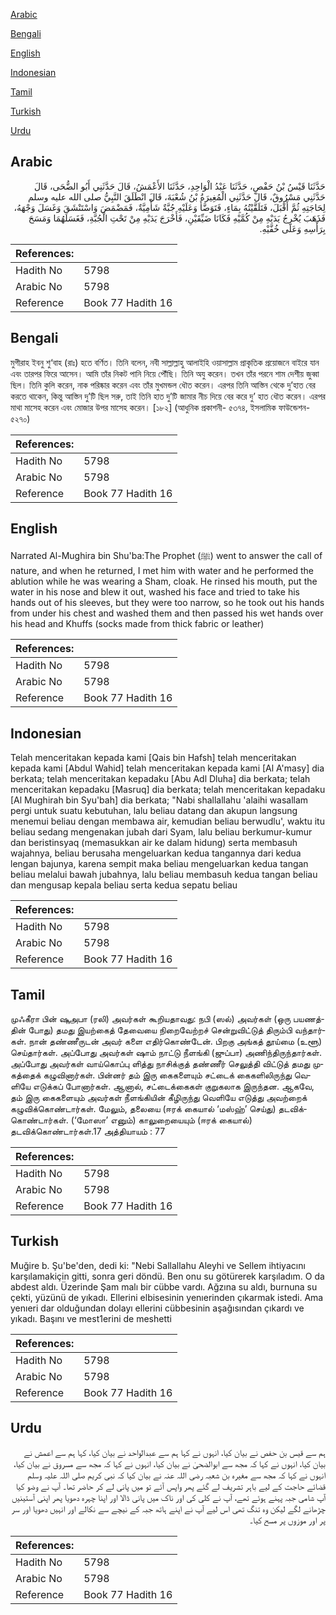 [Arabic](#arabic)

[Bengali](#bengali)

[English](#english)

[Indonesian](#indonesian)

[Tamil](#tamil)

[Turkish](#turkish)

[Urdu](#urdu)

## Arabic


<div dir="rtl" lang="ar" style={{fontSize:'larger',backgroundColor:'#f8f9fa',padding:20}}>
حَدَّثَنَا قَيْسُ بْنُ حَفْصٍ، حَدَّثَنَا عَبْدُ الْوَاحِدِ، حَدَّثَنَا الأَعْمَشُ، قَالَ حَدَّثَنِي أَبُو الضُّحَى، قَالَ حَدَّثَنِي مَسْرُوقٌ، قَالَ حَدَّثَنِي الْمُغِيرَةُ بْنُ شُعْبَةَ، قَالَ انْطَلَقَ النَّبِيُّ صلى الله عليه وسلم لِحَاجَتِهِ ثُمَّ أَقْبَلَ، فَتَلَقَّيْتُهُ بِمَاءٍ، فَتَوَضَّأَ وَعَلَيْهِ جُبَّةٌ شَأْمِيَّةٌ، فَمَضْمَضَ وَاسْتَنْشَقَ وَغَسَلَ وَجْهَهُ، فَذَهَبَ يُخْرِجُ يَدَيْهِ مِنْ كُمَّيْهِ فَكَانَا ضَيِّقَيْنِ، فَأَخْرَجَ يَدَيْهِ مِنْ تَحْتِ الْجُبَّةِ، فَغَسَلَهُمَا وَمَسَحَ بِرَأْسِهِ وَعَلَى خُفَّيْهِ‏.‏
</div>
<div style={{backgroundColor:'#f8f9fa',padding:20, marginBottom: 10}}><table> <thead> <tr> <th>References:</th> <th></th> </tr> </thead> <tbody><tr><td>Hadith No</td><td>5798</td></tr><tr><td>Arabic No</td><td>5798</td></tr><tr><td>Reference</td><td>Book 77 Hadith 16</td></tr></tbody></table></div>

## Bengali


<div dir="ltr" lang="bn" style={{fontSize:'larger',backgroundColor:'#f8f9fa',padding:20}}>
মুগীরাহ ইবনু শু‘বাহ (রাঃ) হতে বর্ণিত। তিনি বলেন, নবী সাল্লাল্লাহু আলাইহি ওয়াসাল্লাম প্রাকৃতিক প্রয়োজনে বাইরে যান এবং তারপর ফিরে আসেন। আমি তাঁর নিকট পানি নিয়ে পৌঁছি। তিনি অযু করেন। তখন তাঁর পরনে শাম দেশীয় জুব্বা ছিল। তিনি কুলি করেন, নাক পরিষ্কার করেন এবং তাঁর মুখমন্ডল ধৌত করেন। এরপর তিনি আস্তিন থেকে দু’হাত বের করতে থাকেন, কিন্তু আস্তিন দু’টি ছিল সরু, তাই তিনি হাত দু’টি জামার নীচ দিয়ে বের করে দু’ হাত ধৌত করেন। এরপর মাথা মাসেহ করেন এবং মোজার উপর মাসেহ করেন। [১৮২] (আধুনিক প্রকাশনী- ৫৩৭৪, ইসলামিক ফাউন্ডেশন- ৫২৭০)
</div>
<div style={{backgroundColor:'#f8f9fa',padding:20, marginBottom: 10}}><table> <thead> <tr> <th>References:</th> <th></th> </tr> </thead> <tbody><tr><td>Hadith No</td><td>5798</td></tr><tr><td>Arabic No</td><td>5798</td></tr><tr><td>Reference</td><td>Book 77 Hadith 16</td></tr></tbody></table></div>

## English


<div dir="ltr" lang="en" style={{fontSize:'larger',backgroundColor:'#f8f9fa',padding:20}}>
Narrated Al-Mughira bin Shu'ba:The Prophet (ﷺ) went to answer the call of nature, and when he returned, I met him with water and he performed the ablution while he was wearing a Sham, cloak. He rinsed his mouth, put the water in his nose and blew it out, washed his face and tried to take his hands out of his sleeves, but they were too narrow, so he took out his hands from under his chest and washed them and then passed his wet hands over his head and Khuffs (socks made from thick fabric or leather)
</div>
<div style={{backgroundColor:'#f8f9fa',padding:20, marginBottom: 10}}><table> <thead> <tr> <th>References:</th> <th></th> </tr> </thead> <tbody><tr><td>Hadith No</td><td>5798</td></tr><tr><td>Arabic No</td><td>5798</td></tr><tr><td>Reference</td><td>Book 77 Hadith 16</td></tr></tbody></table></div>

## Indonesian


<div dir="ltr" lang="id" style={{fontSize:'larger',backgroundColor:'#f8f9fa',padding:20}}>
Telah menceritakan kepada kami [Qais bin Hafsh] telah menceritakan kepada kami [Abdul Wahid] telah menceritakan kepada kami [Al A'masy] dia berkata; telah menceritakan kepadaku [Abu Adl Dluha] dia berkata; telah menceritakan kepadaku [Masruq] dia berkata; telah menceritakan kepadaku [Al Mughirah bin Syu'bah] dia berkata; "Nabi shallallahu 'alaihi wasallam pergi untuk suatu kebutuhan, lalu beliau datang dan akupun langsung menemui beliau dengan membawa air, kemudian beliau berwudlu', waktu itu beliau sedang mengenakan jubah dari Syam, lalu beliau berkumur-kumur dan beristinsyaq (memasukkan air ke dalam hidung) serta membasuh wajahnya, beliau berusaha mengeluarkan kedua tangannya dari kedua lengan bajunya, karena sempit maka beliau mengeluarkan kedua tangan beliau melalui bawah jubahnya, lalu beliau membasuh kedua tangan beliau dan mengusap kepala beliau serta kedua sepatu beliau
</div>
<div style={{backgroundColor:'#f8f9fa',padding:20, marginBottom: 10}}><table> <thead> <tr> <th>References:</th> <th></th> </tr> </thead> <tbody><tr><td>Hadith No</td><td>5798</td></tr><tr><td>Arabic No</td><td>5798</td></tr><tr><td>Reference</td><td>Book 77 Hadith 16</td></tr></tbody></table></div>

## Tamil


<div dir="ltr" lang="ta" style={{fontSize:'larger',backgroundColor:'#f8f9fa',padding:20}}>
முஃகீரா பின் ஷுஅபா (ரலி) அவர்கள் கூறியதாவது: நபி (ஸல்) அவர்கள் (ஒரு பயணத்தின் போது) தமது இயற்கைத் தேவையை நிறைவேற்றச் சென்றுவிட்டுத் திரும்பி வந்தார்கள். நான் தண்ணீருடன் அவர் களை எதிர்கொண்டேன். பிறகு அங்கத் தூய்மை (உளூ) செய்தார்கள். அப்போது அவர்கள் ஷாம் நாட்டு நீளங்கி (ஜுப்பா) அணிந்திருந்தார்கள். அப்போது அவர்கள் வாய்கொப்பு ளித்து நாசிக்குத் தண்ணீர் செலுத்தி விட்டுத் தமது முகத்தைக் கழுவினார்கள். பின்னர் தம் இரு கைகளையும் சட்டைக் கைகளிலிருந்து வெளியே எடுக்கப் போனார்கள். ஆனால், சட்டைக்கைகள் குறுகலாக இருந்தன. ஆகவே, தம் இரு கைகளையும் அவர்கள் நீளங்கியின் கீழிருந்து வெளியே எடுத்து அவற்றைக் கழுவிக்கொண்டார்கள். மேலும், தலையை (ஈரக் கையால் ‘மஸ்ஹ்’ செய்து) தடவிக்கொண்டார்கள். (‘மோஸா’ எனும்) காலுறையையும் (ஈரக் கையால்) தடவிக்கொண்டார்கள்.17 அத்தியாயம் : 77
</div>
<div style={{backgroundColor:'#f8f9fa',padding:20, marginBottom: 10}}><table> <thead> <tr> <th>References:</th> <th></th> </tr> </thead> <tbody><tr><td>Hadith No</td><td>5798</td></tr><tr><td>Arabic No</td><td>5798</td></tr><tr><td>Reference</td><td>Book 77 Hadith 16</td></tr></tbody></table></div>

## Turkish


<div dir="ltr" lang="tr" style={{fontSize:'larger',backgroundColor:'#f8f9fa',padding:20}}>
Muğire b. Şu'be'den, dedi ki: "Nebi Sallallahu Aleyhi ve Sellem ihtiyacını karşılamakiçin gitti, sonra geri döndü. Ben onu su götürerek karşıladım. O da abdest aldı. Üzerinde Şam malı bir cübbe vardı. Ağzına su aldı, burnuna su çekti, yüzünü de yıkadı. Ellerini elbisesinin yenıerinden çıkarmak istedi. Ama yenıeri dar olduğundan dolayı ellerini cübbesinin aşağısından çıkardı ve yıkadı. Başını ve mest1erini de meshetti
</div>
<div style={{backgroundColor:'#f8f9fa',padding:20, marginBottom: 10}}><table> <thead> <tr> <th>References:</th> <th></th> </tr> </thead> <tbody><tr><td>Hadith No</td><td>5798</td></tr><tr><td>Arabic No</td><td>5798</td></tr><tr><td>Reference</td><td>Book 77 Hadith 16</td></tr></tbody></table></div>

## Urdu


<div dir="rtl" lang="ur" style={{fontSize:'larger',backgroundColor:'#f8f9fa',padding:20}}>
ہم سے قیس بن حفص نے بیان کیا، انہوں نے کہا ہم سے عبدالواحد نے بیان کیا، کہا ہم سے اعمش نے بیان کیا، انہوں نے کہا کہ مجھ سے ابوالضحیٰ نے بیان کیا، انہوں نے کہا کہ مجھ سے مسروق نے بیان کیا، انہوں نے کہا کہ مجھ سے مغیرہ بن شعبہ رضی اللہ عنہ نے بیان کیا کہ نبی کریم صلی اللہ علیہ وسلم قضائے حاجت کے لیے باہر تشریف لے گئے پھر واپس آئے تو میں پانی لے کر حاضر تھا۔ آپ نے وضو کیا آپ شامی جبہ پہنے ہوئے تھے، آپ نے کلی کی اور ناک میں پانی ڈالا اور اپنا چہرہ دھویا پھر اپنی آستینیں چڑھانے لگے لیکن وہ تنگ تھی اس لیے آپ نے اپنے ہاتھ جبہ کے نیچے سے نکالے اور انہیں دھویا اور سر پر اور موزوں پر مسح کیا۔
</div>
<div style={{backgroundColor:'#f8f9fa',padding:20, marginBottom: 10}}><table> <thead> <tr> <th>References:</th> <th></th> </tr> </thead> <tbody><tr><td>Hadith No</td><td>5798</td></tr><tr><td>Arabic No</td><td>5798</td></tr><tr><td>Reference</td><td>Book 77 Hadith 16</td></tr></tbody></table></div>
